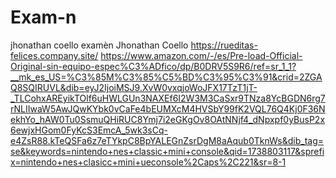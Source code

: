 # Exam-n
jhonathan coello examèn
Jhonathan Coello
https://rueditas-felices.company.site/
https://www.amazon.com/-/es/Pre-load-Official-Original-sin-equipo-espec%C3%ADfico/dp/B0DRV5S9R6/ref=sr_1_1?__mk_es_US=%C3%85M%C3%85%C5%BD%C3%95%C3%91&crid=2ZGAQ8SQIRUVL&dib=eyJ2IjoiMSJ9.XvW0vxqjoWoJFX17TzT1jT-_TLCohxAREyikTOlf6uHWLGUn3NAXEf6I2W3M3CaSxr9TNza8YcBGDN6rg7rNLIIwaW5AwJQwKYbk0vCaFe4bEUMXcM4HVSbY99fK2VQL76Q4Kj0F36NekhYo_hAW0Tu0SsmuQHiRUC8Ymj7i2eGKgOv8OAtNNjf4_dNpxpf0yBusP2x6ewjxHGom0FyKcS3EmcA_5wk3sCq-e4ZsR88.kTeQSFa6z7eTYkpC8BpYALEGnZsrDgM8aAqub0TknWs&dib_tag=se&keywords=nintendo+nes+classic+mini+console&qid=1738803117&sprefix=nintendo+nes+clasicc+mini+ueconsole%2Caps%2C221&sr=8-1
